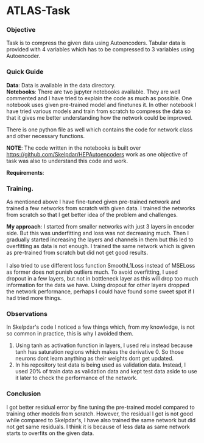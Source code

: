 # ATLAS-Task

### Objective
Task is to compress the given data using Autoencoders. Tabular data is provided with 4 variables which has to be compressed to 3 variables using Autoencoder. 

### Quick Guide
__Data__: Data is available in the data directory. <br>
__Notebooks__: There are two jupyter notebooks available. They are well commented and I have tried to explain the code as much as possible. 
One notebook uses given pre-trained model and finetunes it. In other notebook I have tried various models and train from scratch to compress the data so that it gives me better understanding how the network could be improved.  

There is one python file as well which contains the code for network class and other necessary functions. 

__NOTE__: The code written in the notebooks is built over https://github.com/Skelpdar/HEPAutoencoders  work as one objective of task was also to understand this code and work. 

__Requirements__:


### Training. 
As mentioned above I have fine-tuned given pre-trained network and trained a few networks from scratch with given data. I trained the networks from scratch so that I get better idea of the problem and challenges. 

__My approach__: I started from smaller networks with just 3 layers in encoder side. But this was underfitting and loss was not decreasing much. Then I gradually started increasing the layers and channels in them but this led to overfitting as data is not enough. I trained the same network which is given as pre-trained from scratch but did not get good results. <br>
<br>
I also tried to use different loss function SmoothL1Loss instead of MSELoss as former does not punish outliers much. 
To avoid overfitting, I used dropout in a few layers, but not in bottleneck layer as this will drop too much information for the data we have. Using dropout for other layers dropped the network performance, perhaps I could have found some sweet spot if I had tried more things.

### Observations
In Skelpdar's code I noticed a few things which, from my knowledge, is not so common in practice, this is why I avoided them. <br> 
1. Using tanh as activation function in layers, I used relu instead because tanh has saturation regions which makes the derivative 0. So those neurons dont learn anything as their weights dont get updated. <br>
2. In his repository test data is being used as validation data. Instead, I used 20% of train data as validation data and kept test data aside to use it later to check the performance of the network.

### Conclusion
I got better residual error by fine tuning the pre-trained model compared to training other models from scratch. However, the residual I got is not good while compared to Skelpdar's, I have also trained the same network but did not get same residuals. I think it is because of less data as same network starts to overfits on the given data. 
